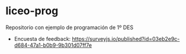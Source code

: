# liceo-prog
Repositorio con ejemplo de programación de 1º DES

* Encuesta de feedback: https://surveyjs.io/published?id=03eb2e9c-d684-47a1-b0b9-9b301d07ff7e
